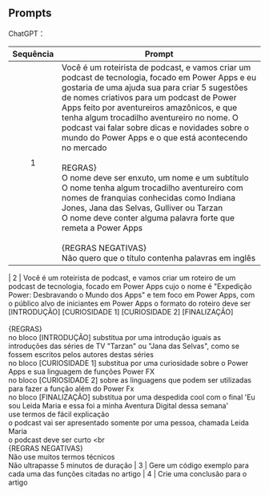 ## Prompts


ChatGPT：

|Sequência| Prompt                                                                                                                                                                                                                                                                         |
| :-----: | ------------------------------------------------------------------------------------------------------------------------------------------------------------------------------------------------------------------------------------------------------------------------------ |
|    1    | Você é um roteirista de podcast, e vamos criar um podcast de tecnologia, focado em Power Apps e eu gostaria de uma ajuda sua para criar 5 sugestões de nomes criativos para um podcast de Power Apps feito por aventureiros amazônicos, e que tenha algum trocadilho aventureiro no nome. O podcast vai falar sobre dicas e novidades sobre o mundo do Power Apps e o que está acontecendo no mercado <br><br> REGRAS} <br> O nome deve ser enxuto, um nome e um subtítulo <br> O nome tenha algum trocadilho aventureiro com nomes de franquias conhecidas como Indiana Jones,  Jana das Selvas, Gulliver ou Tarzan <br> O nome deve conter alguma palavra forte que remeta a Power Apps <br><br> {REGRAS NEGATIVAS} <br> Não quero que o título contenha palavras em inglês 

|    2    | Você é um roteirista de podcast, e vamos criar um roteiro de um podcast de tecnologia, focado em Power Apps cujo o nome é "Expedição Power: Desbravando o Mundo dos Apps" e tem foco em Power Apps, com o público alvo de iniciantes em Power Apps
o formato do roteiro deve ser [INTRODUÇÃO] [CURIOSIDADE 1] [CURIOSIDADE 2] [FINALIZAÇÃO] <br><br> {REGRAS}<br> no bloco [INTRODUÇÃO] substitua por uma introdução iguais as introduções das séries de TV "Tarzan" ou "Jana das Selvas", como se fossem escritos pelos autores destas séries <br> no bloco [CURIOSIDADE 1] substitua por uma curiosidade sobre o Power Apps e sua linguagem de funções Power FX <br> no bloco [CURIOSIDADE 2] sobre as linguagens que podem ser utilizadas para fazer a função além do Power Fx <br> no bloco [FINALIZAÇÃO] substitua por uma despedida cool com o final 'Eu sou Leida Maria e essa foi a minha Aventura Digital dessa semana' <br> use termos de fácil explicação <br> o podcast vai ser apresentado somente por uma pessoa, chamada Leida Maria <br> o podcast deve ser curto <br<br> 
{REGRAS NEGATIVAS} <br> Não use muitos termos técnicos <br> Não ultrapasse 5 minutos de duração 
|    3    | Gere um código exemplo para cada uma das funções citadas no artigo
|    4    | Crie uma conclusão para o artigo

